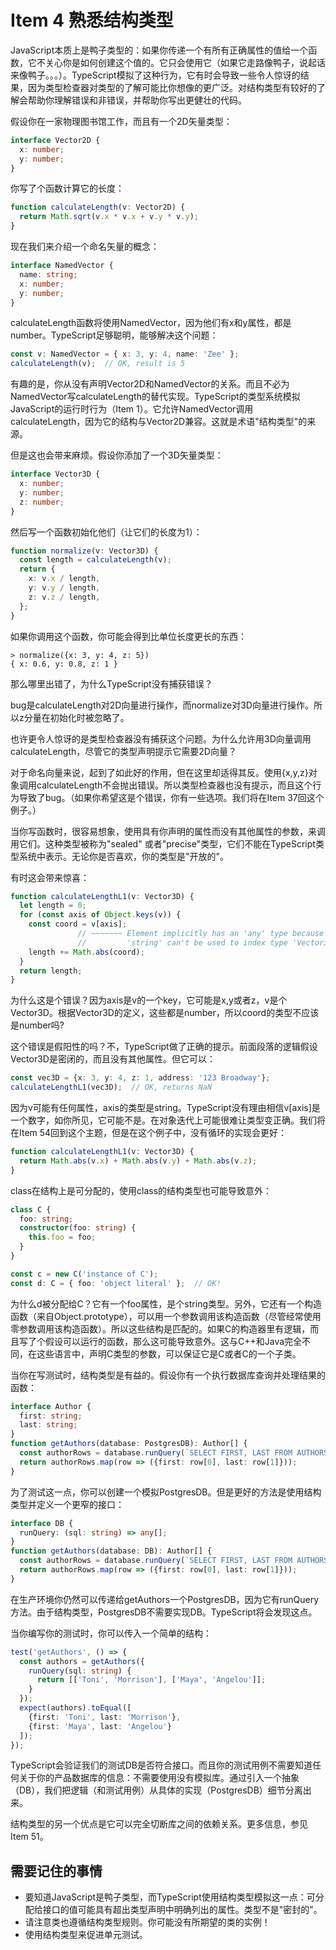 # Item 4 熟悉结构类型

JavaScript本质上是鸭子类型的：如果你传递一个有所有正确属性的值给一个函数，它不关心你是如何创建这个值的。它只会使用它（如果它走路像鸭子，说起话来像鸭子。。。）。TypeScript模拟了这种行为，它有时会导致一些令人惊讶的结果，因为类型检查器对类型的了解可能比你想像的更广泛。对结构类型有较好的了解会帮助你理解错误和非错误，并帮助你写出更健壮的代码。

假设你在一家物理图书馆工作，而且有一个2D矢量类型：

```TypeScript
interface Vector2D {
  x: number;
  y: number;
}
```

你写了个函数计算它的长度：

```TypeScript
function calculateLength(v: Vector2D) {
  return Math.sqrt(v.x * v.x + v.y * v.y);
}

```

现在我们来介绍一个命名矢量的概念：

```TypeScript
interface NamedVector {
  name: string;
  x: number;
  y: number;
}
```

calculateLength函数将使用NamedVector，因为他们有x和y属性，都是number。TypeScript足够聪明，能够解决这个问题：

```TypeScript
const v: NamedVector = { x: 3, y: 4, name: 'Zee' };
calculateLength(v);  // OK, result is 5
```

有趣的是，你从没有声明Vector2D和NamedVector的关系。而且不必为NamedVector写calculateLength的替代实现。TypeScript的类型系统模拟JavaScript的运行时行为（Item 1）。它允许NamedVector调用calculateLength，因为它的结构与Vector2D兼容。这就是术语"结构类型"的来源。

但是这也会带来麻烦。假设你添加了一个3D矢量类型：

```TypeScript
interface Vector3D {
  x: number;
  y: number;
  z: number;
}
```

然后写一个函数初始化他们（让它们的长度为1）：

```TypeScript
function normalize(v: Vector3D) {
  const length = calculateLength(v);
  return {
    x: v.x / length,
    y: v.y / length,
    z: v.z / length,
  };
}
```

如果你调用这个函数，你可能会得到比单位长度更长的东西：

```
> normalize({x: 3, y: 4, z: 5})
{ x: 0.6, y: 0.8, z: 1 }
```

那么哪里出错了，为什么TypeScript没有捕获错误？

bug是calculateLength对2D向量进行操作，而normalize对3D向量进行操作。所以z分量在初始化时被忽略了。

也许更令人惊讶的是类型检查器没有捕获这个问题。为什么允许用3D向量调用calculateLength，尽管它的类型声明提示它需要2D向量？

对于命名向量来说，起到了如此好的作用，但在这里却适得其反。使用{x,y,z}对象调用calculateLength不会抛出错误。所以类型检查器也没有提示，而且这个行为导致了bug。（如果你希望这是个错误，你有一些选项。我们将在Item 37回这个例子。）

当你写函数时，很容易想象，使用具有你声明的属性而没有其他属性的参数，来调用它们。这种类型被称为"sealed" 或者"precise"类型，它们不能在TypeScript类型系统中表示。无论你是否喜欢，你的类型是"开放的"。

有时这会带来惊喜：

```TypeScript
function calculateLengthL1(v: Vector3D) {
  let length = 0;
  for (const axis of Object.keys(v)) {
    const coord = v[axis];
               // ~~~~~~~ Element implicitly has an 'any' type because ...
               //         'string' can't be used to index type 'Vector3D'
    length += Math.abs(coord);
  }
  return length;
}
```

为什么这是个错误？因为axis是v的一个key，它可能是x,y或者z，v是个Vector3D。根据Vector3D的定义，这些都是number，所以coord的类型不应该是number吗?

这个错误是假阳性的吗？不，TypeScript做了正确的提示。前面段落的逻辑假设Vector3D是密闭的，而且没有其他属性。但它可以：

```TypeScript
const vec3D = {x: 3, y: 4, z: 1, address: '123 Broadway'};
calculateLengthL1(vec3D);  // OK, returns NaN
```

因为v可能有任何属性，axis的类型是string。TypeScript没有理由相信v[axis]是一个数字，如你所见，它可能不是。在对象迭代上可能很难让类型变正确。我们将在Item 54回到这个主题，但是在这个例子中，没有循环的实现会更好：

```TypeScript
function calculateLengthL1(v: Vector3D) {
  return Math.abs(v.x) + Math.abs(v.y) + Math.abs(v.z);
}
```

class在结构上是可分配的，使用class的结构类型也可能导致意外：

```TypeScript
class C {
  foo: string;
  constructor(foo: string) {
    this.foo = foo;
  }
}

const c = new C('instance of C');
const d: C = { foo: 'object literal' };  // OK!
```

为什么d被分配给C？它有一个foo属性，是个string类型。另外，它还有一个构造函数（来自Object.prototype），可以用一个参数调用该构造函数（尽管经常使用零参数调用该构造函数）。所以这些结构是匹配的。如果C的构造器里有逻辑，而且写了个假设可以运行的函数，那么这可能导致意外。这与C++和Java完全不同，在这些语言中，声明C类型的参数，可以保证它是C或者C的一个子类。

当你在写测试时，结构类型是有益的。假设你有一个执行数据库查询并处理结果的函数：

```TypeScript
interface Author {
  first: string;
  last: string;
}
function getAuthors(database: PostgresDB): Author[] {
  const authorRows = database.runQuery(`SELECT FIRST, LAST FROM AUTHORS`);
  return authorRows.map(row => ({first: row[0], last: row[1]}));
}
```

为了测试这一点，你可以创建一个模拟PostgresDB。但是更好的方法是使用结构类型并定义一个更窄的接口：

```TypeScript
interface DB {
  runQuery: (sql: string) => any[];
}
function getAuthors(database: DB): Author[] {
  const authorRows = database.runQuery(`SELECT FIRST, LAST FROM AUTHORS`);
  return authorRows.map(row => ({first: row[0], last: row[1]}));
}
```

在生产环境你仍然可以传递给getAuthors一个PostgresDB，因为它有runQuery方法。由于结构类型，PostgresDB不需要实现DB。TypeScript将会发现这点。

当你编写你的测试时，你可以传入一个简单的结构：

```TypeScript
test('getAuthors', () => {
  const authors = getAuthors({
    runQuery(sql: string) {
      return [['Toni', 'Morrison'], ['Maya', 'Angelou']];
    }
  });
  expect(authors).toEqual([
    {first: 'Toni', last: 'Morrison'},
    {first: 'Maya', last: 'Angelou'}
  ]);
});
```

TypeScript会验证我们的测试DB是否符合接口。而且你的测试用例不需要知道任何关于你的产品数据库的信息：不需要使用没有模拟库。通过引入一个抽象（DB），我们把逻辑（和测试用例）从具体的实现（PostgresDB）细节分离出来。

结构类型的另一个优点是它可以完全切断库之间的依赖关系。更多信息，参见Item 51。

## 需要记住的事情

- 要知道JavaScript是鸭子类型，而TypeScript使用结构类型模拟这一点：可分配给接口的值可能具有超出类型声明中明确列出的属性。类型不是"密封的"。
- 请注意类也遵循结构类型规则。你可能没有所期望的类的实例！ 
- 使用结构类型来促进单元测试。



















